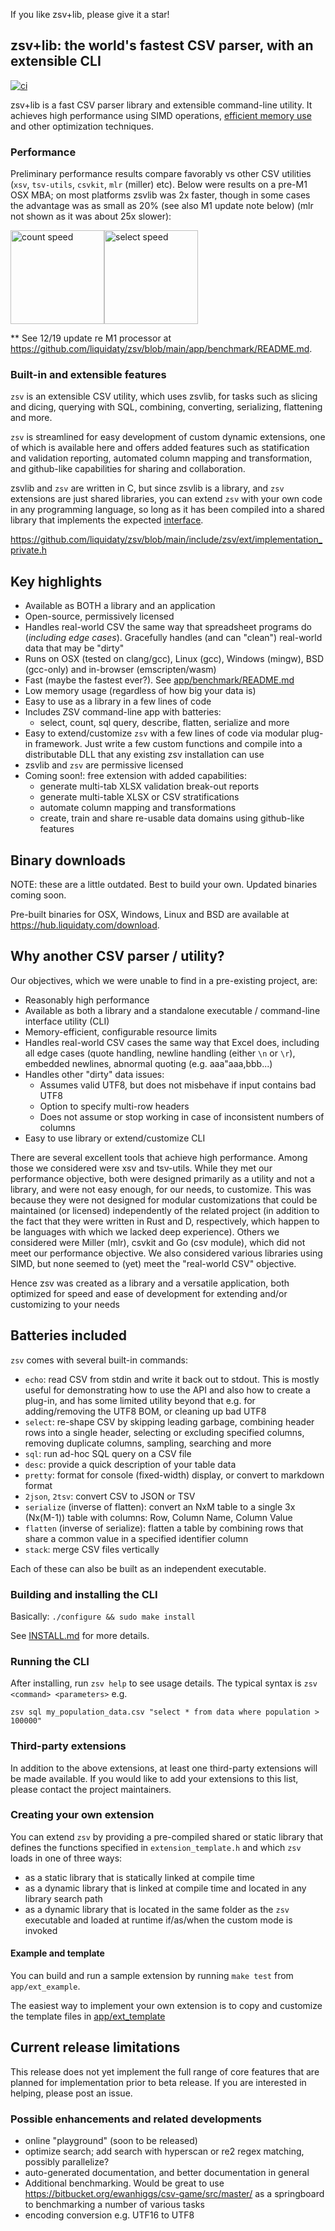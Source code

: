 If you like zsv+lib, please give it a star!

## zsv+lib: the world's fastest CSV parser, with an extensible CLI

[![ci](https://github.com/liquidaty/zsv/actions/workflows/ci.yml/badge.svg)](https://github.com/liquidaty/zsv/actions/workflows/ci.yml)

zsv+lib is a fast CSV parser library and extensible command-line utility.
It achieves high performance using SIMD operations,
[efficient memory use](docs/memory.md) and other optimization techniques.

### Performance

Preliminary performance results compare favorably vs other CSV utilities (`xsv`,
`tsv-utils`, `csvkit`, `mlr` (miller) etc). Below were results on a pre-M1 OSX
MBA; on most platforms zsvlib was 2x faster, though in some cases the advantage
was as small as 20% (see also M1 update note below) (mlr not shown as it was
about 25x slower):

<img src="https://user-images.githubusercontent.com/26302468/146497899-48174114-3b18-49b0-97da-35754ab56e48.png" alt="count speed" height="150px"><img src="https://user-images.githubusercontent.com/26302468/146498211-afc77ce6-4229-4599-bf33-81bf00c725a8.png" alt="select speed" height="150px">

** See 12/19 update re M1 processor at
https://github.com/liquidaty/zsv/blob/main/app/benchmark/README.md.

### Built-in and extensible features

`zsv` is an extensible CSV utility, which uses zsvlib, for tasks such as slicing
and dicing, querying with SQL, combining, converting, serializing, flattening
and more.

`zsv` is streamlined for easy development of custom dynamic extensions, one of
which is available here and offers added features such as statification and
validation reporting, automated column mapping and transformation, and
github-like capabilities for sharing and collaboration.

zsvlib and `zsv` are written in C, but since zsvlib is a library, and `zsv`
extensions are just shared libraries, you can extend `zsv` with your own code in
any programming language, so long as it has been compiled into a shared library
that implements the expected
[interface](./include/zsv/ext/implementation_private.h).

https://github.com/liquidaty/zsv/blob/main/include/zsv/ext/implementation_private.h

## Key highlights

* Available as BOTH a library and an application
* Open-source, permissively licensed
* Handles real-world CSV the same way that spreadsheet programs do (*including
  edge cases*). Gracefully handles (and can "clean") real-world data that may be
  "dirty"
* Runs on OSX (tested on clang/gcc), Linux (gcc), Windows (mingw),
  BSD (gcc-only) and in-browser (emscripten/wasm)
* Fast (maybe the fastest ever?). See
  [app/benchmark/README.md](app/benchmark/README.md)
* Low memory usage (regardless of how big your data is)
* Easy to use as a library in a few lines of code
* Includes ZSV command-line app with batteries:
  * select, count, sql query, describe, flatten, serialize and more
* Easy to extend/customize `zsv` with a few lines of code via modular plug-in framework.
  Just write a few custom functions and compile into a distributable DLL that any existing zsv
  installation can use
* zsvlib and `zsv` are permissive licensed
* Coming soon!: free extension with added capabilities:
  * generate multi-tab XLSX validation break-out reports
  * generate multi-table XLSX or CSV stratifications
  * automate column mapping and transformations
  * create, train and share re-usable data domains using github-like features

## Binary downloads

NOTE: these are a little outdated. Best to build your own. Updated binaries
coming soon.

Pre-built binaries for OSX, Windows, Linux and BSD are available at
https://hub.liquidaty.com/download.

## Why another CSV parser / utility?

Our objectives, which we were unable to find in a pre-existing project, are:

* Reasonably high performance
* Available as both a library and a standalone executable / command-line
  interface utility (CLI)
* Memory-efficient, configurable resource limits
* Handles real-world CSV cases the same way that Excel does, including all edge
  cases (quote handling, newline handling (either `\n` or `\r`), embedded
  newlines, abnormal quoting (e.g. aaa"aaa,bbb...)
* Handles other "dirty" data issues:
  * Assumes valid UTF8, but does not misbehave if input contains bad UTF8
  * Option to specify multi-row headers
  * Does not assume or stop working in case of inconsistent numbers of columns
* Easy to use library or extend/customize CLI

There are several excellent tools that achieve high performance. Among those we
considered were xsv and tsv-utils. While they met our performance objective,
both were designed primarily as a utility and not a library, and were not easy
enough, for our needs, to customize. This was because they were not designed for
modular customizations that could be maintained (or licensed) independently of
the related project (in addition to the fact that they were written in Rust and
D, respectively, which happen to be languages with which we lacked deep
experience). Others we considered were Miller (mlr), csvkit and Go (csv module),
which did not meet our performance objective. We also considered various
libraries using SIMD, but none seemed to (yet) meet the "real-world CSV"
objective.

Hence zsv was created as a library and a versatile application, both optimized
for speed and ease of development for extending and/or customizing to your needs

## Batteries included

`zsv` comes with several built-in commands:

* `echo`: read CSV from stdin and write it back out to stdout. This is mostly
  useful for demonstrating how to use the API and also how to create a plug-in,
  and has some limited utility beyond that e.g. for adding/removing the UTF8
  BOM, or cleaning up bad UTF8
* `select`: re-shape CSV by skipping leading garbage, combining header rows into
  a single header, selecting or excluding specified columns, removing duplicate
  columns, sampling, searching and more
* `sql`: run ad-hoc SQL query on a CSV file
* `desc`: provide a quick description of your table data
* `pretty`: format for console (fixed-width) display, or convert to markdown
  format
* `2json`, `2tsv`: convert CSV to JSON or TSV
* `serialize` (inverse of flatten): convert an NxM table to a single 3x (Nx(M-1))
  table with columns: Row, Column Name, Column Value
* `flatten` (inverse of serialize): flatten a table by combining rows that share
  a common value in a specified identifier column
* `stack`: merge CSV files vertically

Each of these can also be built as an independent executable.

### Building and installing the CLI

Basically: `./configure && sudo make install`

See [INSTALL.md](INSTALL.md) for more details.

### Running the CLI

After installing, run `zsv help` to see usage details. The typical syntax is
`zsv <command> <parameters>` e.g.

```shell
zsv sql my_population_data.csv "select * from data where population > 100000"
```

### Third-party extensions

In addition to the above extensions, at least one third-party extensions will be
made available. If you would like to add your extensions to this list, please
contact the project maintainers.

### Creating your own extension

You can extend `zsv` by providing a pre-compiled shared or static library that
defines the functions specified in `extension_template.h` and which `zsv` loads
in one of three ways:

* as a static library that is statically linked at compile time
* as a dynamic library that is linked at compile time and located in any library
  search path
* as a dynamic library that is located in the same folder as the `zsv`
  executable and loaded at runtime if/as/when the custom mode is invoked

#### Example and template

You can build and run a sample extension by running `make test` from
`app/ext_example`.

The easiest way to implement your own extension is to copy and customize the
template files in [app/ext_template](app/ext_template/README.md)

## Current release limitations

This release does not yet implement the full range of core features that are
planned for implementation prior to beta release. If you are interested in
helping, please post an issue.

### Possible enhancements and related developments

* online "playground" (soon to be released)
* optimize search; add search with hyperscan or re2 regex matching, possibly
  parallelize?
* auto-generated documentation, and better documentation in general
* Additional benchmarking. Would be great to use
  https://bitbucket.org/ewanhiggs/csv-game/src/master/ as a springboard to
  benchmarking a number of various tasks
* encoding conversion e.g. UTF16 to UTF8
